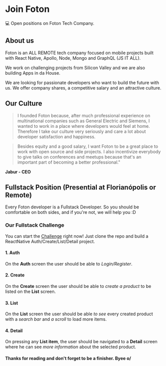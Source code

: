 # Join Foton
💻 Open positions on Foton Tech Company.

## About us
Foton is an ALL REMOTE tech company focused on mobile projects built with React Native, Apollo, Node, Mongo and GraphQL (JS IT ALL).

We work on challenging projects from Silicon Valley and we are also building Apps in da House.

We are looking for passionate developers who want to build the future with us.
We offer company shares, a competitive salary and an attractive culture.

## Our Culture
> I founded Foton because, after much professional experience on multinational companies such as General Electric and Siemens, I wanted to work in a place where developers would feel at home. Therefore I take our culture very seriously and care a lot about developer satisfaction and happiness.

> Besides equity and a good salary, I want Foton to be a great place to work with open source and side projects. I also incentivize everybody to give talks on conferences and meetups because that's an important part of becoming a better professional."

__Jabur - CEO__

## Fullstack Position (Presential at Florianópolis or Remote)
Every Foton developer is a Fullstack Developer. So you should be comfortable on both sides, and if you're not, we will help you :D

### Our Fullstack Challenge
You can start the [Challenge](https://github.com/FotonTech/Challenge) right now! Just clone the repo and build a ReactNative Auth/Create/List/Detail project.

#### 1. Auth

On the __Auth__ screen the user should be able to *Login/Register*.

#### 2. Create

On the __Create__ screen the user should be able to *create a product* to be listed on the __List__ screen.

#### 3. List

On the __List__ screen the user should be able *to see* every created product with a *search bar* and *a scroll* to load more items.

#### 4. Detail

On pressing any __List item__, the user should be navigated to a __Detail__ screen where he can see *more information* about the selected product.

#### Thanks for reading and don't forget to be a finisher. Byee o/
